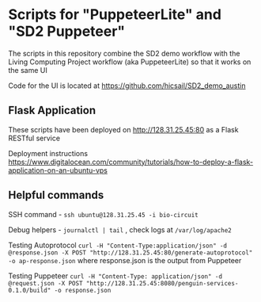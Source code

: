 # Scripts for "PuppeteerLite" and "SD2 Puppeteer"
The scripts in this repository combine the SD2 demo workflow with the Living Computing Project workflow (aka PuppeteerLite) so that it works on the same UI     

Code for the UI is located at https://github.com/hicsail/SD2_demo_austin

## Flask Application
These scripts have been deployed on http://128.31.25.45:80 as a Flask RESTful service     

Deployment instructions https://www.digitalocean.com/community/tutorials/how-to-deploy-a-flask-application-on-an-ubuntu-vps

## Helpful commands
SSH command - `ssh ubuntu@128.31.25.45 -i bio-circuit`

Debug helpers - `journalctl | tail` , check logs at `/var/log/apache2`     

Testing Autoprotocol
`curl -H "Content-Type:application/json" -d @response.json -X POST "http://128.31.25.45:80/generate-autoprotocol" -o ap-response.json` where response.json is the output from Puppeteer      

Testing Puppeteer
`curl -H "Content-Type: application/json" -d @request.json -X POST "http://128.31.25.45:8080/penguin-services-0.1.0/build" -o response.json`    
